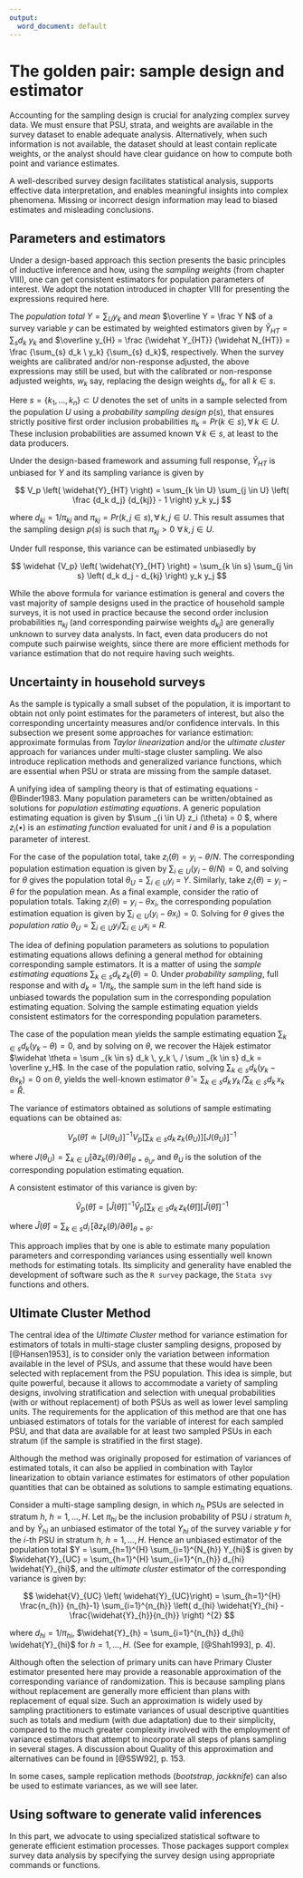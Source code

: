 ```yaml
---
output:
  word_document: default
---
```

# The golden pair: sample design and estimator

Accounting for the sampling design is crucial for analyzing complex survey data. We must ensure that PSU, strata, and weights are available in the survey dataset to enable adequate analysis. Alternatively, when such information is not available, the dataset should at least contain replicate weights, or the analyst should have clear guidance on how to compute both point and variance estimates. 

A well-described survey design facilitates statistical analysis, supports effective data interpretation, and enables meaningful insights into complex phenomena. Missing or incorrect design information may lead to biased estimates and misleading conclusions.

## Parameters and estimators

Under a design-based approach this section presents the basic principles of inductive inference and how, using the *sampling weights* (from chapter VIII), one can get consistent estimators for population parameters of interest. We adopt the notation introduced in chapter VIII for presenting the expressions required here.

The *population total* $Y = \sum _{U} y_k$ and *mean* $\overline Y = \frac Y N$ of a survey variable $y$ can be estimated by weighted estimators given by $\widehat Y _{HT} = \sum _{s} d_k \ y_k$ and $\overline y_{H} = \frac {\widehat Y_{HT}} {\widehat N_{HT}} = \frac {\sum_{s} d_k \ y_k} {\sum_{s} d_k}$, respectively. When the survey weights are calibrated and/or non-response adjusted, the above expressions may still be used, but with the calibrated or non-response adjusted weights, $w_k$ say, replacing the design weights $d_k$, for all $k \in s$. 

Here $s = \left\{ k_1, \ldots, k_n \right\} \subset U$ denotes the set of units in a sample selected from the population $U$ using a *probability sampling design* $p(s)$, that ensures strictly positive first order inclusion probabilities $\pi_k = Pr(k \in s), \, \forall \, k \in U$. These inclusion probabilities are assumed known $\forall \, k \in s$, at least to the data producers. 

Under the design-based framework and assuming full response, $\widehat Y _{HT}$ is unbiased for $Y$ and its sampling variance is given by

$$
V_p \left( \widehat{Y}_{HT} \right) = \sum_{k \in U} \sum_{j \in U} \left( \frac {d_k d_j} {d_{kj}} - 1 \right) y_k y_j
$$

where $d_{kj} = 1 / \pi_{kj}$ and $\pi_{kj} = Pr(k,j \in s), \, \forall \, k,j \in U$. This result assumes that the sampling design $p(s)$ is such that $\pi_{kj} > 0 \,\, \forall \, k,j \in U$.

Under full response, this variance can be estimated unbiasedly by

$$
\widehat {V_p} \left( \widehat{Y}_{HT} \right) = \sum_{k \in s} \sum_{j \in s} \left( d_k d_j - d_{kj} \right) y_k y_j
$$

While the above formula for variance estimation is general and covers the vast majority of sample designs used in the practice of household sample surveys, it is not used in practice because the second order inclusion probabilities $\pi_{kj}$ (and corresponding pairwise weights $d_{kj}$) are generally unknown to survey data analysts. In fact, even data producers do not compute such pairwise weights, since there are more efficient methods for variance estimation that do not require having such weights.

## Uncertainty in household surveys

As the sample is typically a small subset of the population, it is important to obtain not only point estimates for the parameters of interest, but also the corresponding uncertainty measures and/or confidence intervals. In this subsection we present some approaches for variance estimation: approximate formulas from *Taylor linearization* and/or the *ultimate cluster* approach for variances under multi-stage cluster sampling. We also introduce replication methods and generalized variance functions, which are essential when PSU or strata are missing from the sample dataset.

A unifying idea of sampling theory is that of estimating equations - @Binder1983. Many population parameters can be written/obtained as solutions for *population estimating equations*. A generic population estimating equation is given by $\sum _{i \in U} z_i (\theta) = 0 $, where $z_i(\bullet)$ is an *estimating function* evaluated for unit $i$ and $\theta$ is a population parameter of interest.

For the case of the population total, take $z_i(\theta) = y_i - \theta / N$. The corresponding population estimation equation is given by $\sum _{i \in U} (y_i - \theta / N) = 0$, and solving for $\theta$ gives the population total $\theta_U = \sum _{i \in U} y_i \ = \ Y$. Similarly, take $z_i(\theta) = y_i - \theta$ for the population mean. As a final example, consider the ratio of population totals. Taking $z_i(\theta) = y_i - \theta x_i$, the corresponding population estimation equation is given by $\sum _{i \in U} (y_i - \theta x_i) = 0$. Solving for $\theta$ gives the *population ratio* $\theta_U = \sum _{i \in U} y_i / \sum _{i \in U} x_i \ = \ R$.

The idea of defining population parameters as solutions to population estimating equations allows defining a general method for obtaining corresponding sample estimators. It is a matter of using the *sample estimating equations* $\sum _{k \in s} d_k \, z_k (\theta) = 0$. Under *probability sampling*, full response and with $d_k = 1 / \pi_k$, the sample sum in the left hand side is unbiased towards the population sum in the corresponding population estimating equation. Solving the sample estimating equation yields consistent estimators for the corresponding population parameters.

The case of the population mean yields the sample estimating equation $\sum _{k \in s} d_k (y_k - \theta) = 0$, and by solving on $\theta$, we recover the Hàjek estimator $\widehat \theta = \sum _{k \in s} d_k \, y_k \, / \sum _{k \in s} d_k = \overline y_H$. In the case of the population ratio, solving $\sum _{k \in s} d_k (y_k - \theta x_k) = 0$ on $\theta$, yields the well-known estimator $\widehat \theta = \sum _{k \in s} d_k \, y_k \, / \sum _{k \in s} d_k \, x_k = \widehat R$.

The variance of estimators obtained as solutions of sample estimating equations can be obtained as:

$$
V_p (\widehat \theta) \doteq \left[ J (\theta_U) \right] ^{-1} V_p \left[ \sum _{k \in s} d_k \, z_k (\theta_U) \right] \left[ J (\theta_U) \right] ^{-1}
$$

where $J (\theta_U) = \sum _{k \in U} \left[ \partial{z_k (\theta)} / \partial \theta \right]_{\theta = \theta_U}$, and $\theta_U$ is the solution of the corresponding population estimating equation.

A consistent estimator of this variance is given by:

$$
\widehat V_p (\widehat \theta) = \left[ \widehat J ( \widehat \theta) \right] ^{-1} \widehat V_p \left[ \sum _{k \in s} d_k \, z_k (\widehat \theta)\right] \left[ \widehat J ( \widehat \theta) \right] ^{-1}
$$

where $\widehat J (\widehat \theta) = \sum _{k \in s} d_i \, \left[ \partial{z_k ( \theta)} / \partial \theta \right]_{\theta = \widehat \theta}$.

This approach implies that by one is able to estimate many population parameters and corresponding variances using essentially well known methods for estimating totals. Its simplicity and generality have enabled the development of software such as the `R survey` package, the `Stata svy` functions and others. 

## Ultimate Cluster Method

The central idea of the *Ultimate Cluster* method for variance estimation for estimators of totals in multi-stage cluster sampling designs, proposed by [@Hansen1953], is to consider only the variation between information available in the level of PSUs, and assume that these would have been selected with replacement from the PSU population. This idea is simple, but quite powerful, because it allows to accommodate a variety of sampling designs, involving stratification and selection with unequal probabilities (with or without replacement) of both PSUs as well as lower level sampling units. The requirements for the application of this method are that one has unbiased estimators of totals for the variable of interest for each sampled PSU, and that data are available for at least two sampled PSUs in each stratum (if the sample is stratified in the first stage).

Although the method was originally proposed for estimation of variances of estimated totals, it can also be applied in combination with Taylor linearization to obtain variance estimates for estimators of other population quantities that can be obtained as solutions to sample estimating equations. 

Consider a multi-stage sampling design, in which $n_{h}$ PSUs are selected in stratum $h,$ $h=1,\ldots ,H$. Let $\pi_{hi}$ be the inclusion probability of PSU $i$ stratum $h$, and by $\widehat{Y}_{hi}$ an unbiased estimator of the total $Y_{hi}$ of the survey variable $y$ for the $i$-th PSU in stratum $h$, $h=1,\ldots ,H$. Hence an unbiased estimator of the population total $Y = \sum_{h=1}^{H} \sum_{i=1}^{N_{h}} Y_{hi}$ is given by $\widehat{Y}_{UC} = \sum_{h=1}^{H} \sum_{i=1}^{n_{h}} d_{hi} \widehat{Y}_{hi}$, and the *ultimate cluster* estimator of the corresponding variance is given by:

$$
\widehat{V}_{UC} \left( \widehat{Y}_{UC}\right) = \sum_{h=1}^{H} \frac{n_{h}}
{n_{h}-1} \sum_{i=1}^{n_{h}} \left( d_{hi} \widehat{Y}_{hi} - \frac{\widehat{Y}_{h}}{n_{h}} \right) ^{2}
$$

where $d_{hi} = 1 / \pi_{hi}$, $\widehat{Y}_{h} = \sum_{i=1}^{n_{h}} d_{hi} \widehat{Y}_{hi}$ for $h=1,\ldots ,H$. (See for example, [@Shah1993], p. 4).

Although often the selection of primary units can have Primary Cluster estimator presented here may provide a reasonable approximation of the corresponding variance of randomization. This is because sampling plans without replacement are generally more efficient than plans with replacement of equal size. Such an approximation is widely used by sampling practitioners to estimate variances of usual descriptive quantities such as totals and medium (with due adaptation) due to their simplicity, compared to the much greater complexity involved with the employment of variance estimators that attempt to incorporate all steps of plans sampling in several stages. A discussion about Quality of this approximation and alternatives can be found in [@SSW92], p. 153.


In some cases, sample replication methods (*bootstrap*, *jackknife*) can also be used to estimate variances, as we will see later.

## Using software to generate valid inferences

In this part, we advocate to using specialized statistical software to generate efficient estimation processes. Those packages support complex survey data analysis by specifying the survey design using appropriate commands or functions.




